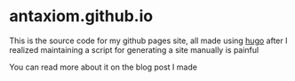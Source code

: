 # antaxiom.github.io

This is the source code for my github pages site, all made using [hugo](https://gohugo.io/) after I realized maintaining a script for generating a site manually is painful

You can read more about it on the blog post I made
